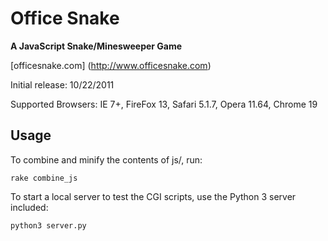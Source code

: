 # Office Snake

**A JavaScript Snake/Minesweeper Game**

[officesnake.com] (http://www.officesnake.com)

Initial release: 10/22/2011

Supported Browsers: IE 7+, FireFox 13, Safari 5.1.7, Opera 11.64, Chrome 19

## Usage

To combine and minify the contents of js/, run:
    
    rake combine_js
    
To start a local server to test the CGI scripts, use the Python 3 server included:
  
    python3 server.py
